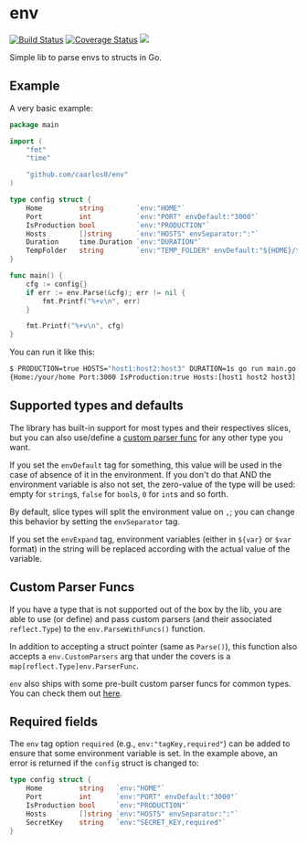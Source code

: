 # env
[![Build Status](https://img.shields.io/travis/caarlos0/env.svg?logo=travis&style=for-the-badge)](https://travis-ci.org/caarlos0/env)
[![Coverage Status](https://img.shields.io/codecov/c/gh/caarlos0/env.svg?logo=codecov&style=for-the-badge)](https://codecov.io/gh/caarlos0/env)
[![](http://img.shields.io/badge/godoc-reference-5272B4.svg?style=for-the-badge)](http://godoc.org/github.com/caarlos0/env)

Simple lib to parse envs to structs in Go.

## Example

A very basic example:

```go
package main

import (
	"fmt"
	"time"

	"github.com/caarlos0/env"
)

type config struct {
	Home         string        `env:"HOME"`
	Port         int           `env:"PORT" envDefault:"3000"`
	IsProduction bool          `env:"PRODUCTION"`
	Hosts        []string      `env:"HOSTS" envSeparator:":"`
	Duration     time.Duration `env:"DURATION"`
	TempFolder   string        `env:"TEMP_FOLDER" envDefault:"${HOME}/tmp" envExpand:"true"`
}

func main() {
	cfg := config{}
	if err := env.Parse(&cfg); err != nil {
		fmt.Printf("%+v\n", err)
	}

	fmt.Printf("%+v\n", cfg)
}
```

You can run it like this:

```sh
$ PRODUCTION=true HOSTS="host1:host2:host3" DURATION=1s go run main.go
{Home:/your/home Port:3000 IsProduction:true Hosts:[host1 host2 host3] Duration:1s}
```

## Supported types and defaults

The library has built-in support for most types and their respectives slices,
but you can also use/define a [custom parser func](#custom-parser-funcs) for any
other type you want.

If you set the `envDefault` tag for something, this value will be used in the
case of absence of it in the environment. If you don't do that AND the
environment variable is also not set, the zero-value
of the type will be used: empty for `string`s, `false` for `bool`s,
`0` for `int`s and so forth.

By default, slice types will split the environment value on `,`; you can change
this behavior by setting the `envSeparator` tag.

If you set the `envExpand` tag, environment variables (either in `${var}` or
`$var` format) in the string will be replaced according with the actual value
of the variable.

## Custom Parser Funcs

If you have a type that is not supported out of the box by the lib, you are able
to use (or define) and pass custom parsers (and their associated `reflect.Type`)
to the `env.ParseWithFuncs()` function.

In addition to accepting a struct pointer (same as `Parse()`), this function
also accepts a `env.CustomParsers` arg that under the covers is a
`map[reflect.Type]env.ParserFunc`.

`env` also ships with some pre-built custom parser funcs for common types. You
can check them out [here](parsers/).

## Required fields

The `env` tag option `required` (e.g., `env:"tagKey,required"`) can be added
to ensure that some environment variable is set.  In the example above,
an error is returned if the `config` struct is changed to:


```go
type config struct {
    Home         string   `env:"HOME"`
    Port         int      `env:"PORT" envDefault:"3000"`
    IsProduction bool     `env:"PRODUCTION"`
    Hosts        []string `env:"HOSTS" envSeparator:":"`
    SecretKey    string   `env:"SECRET_KEY,required"`
}
```
